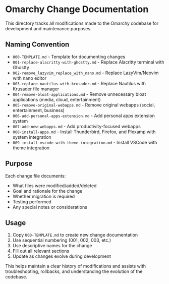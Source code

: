 # Omarchy Change Documentation

This directory tracks all modifications made to the Omarchy codebase for development and maintenance purposes.

## Naming Convention
- `000-TEMPLATE.md` - Template for documenting changes
- `001-replace-alacritty-with-ghostty.md` - Replace Alacritty terminal with Ghostty
- `002-remove_lazyvim_replace_with_nano.md` - Replace LazyVim/Neovim with nano editor
- `003-replace-nautilus-with-krusader.md` - Replace Nautilus with Krusader file manager
- `004-remove-bloat-applications.md` - Remove unnecessary bloat applications (media, cloud, entertainment)
- `005-remove-original-webapps.md` - Remove original webapps (social, entertainment, business)
- `006-add-personal-apps-extension.md` - Add personal apps extension system
- `007-add-new-webapps.md` - Add productivity-focused webapps
- `008-install-apps.md` - Install Thunderbird, Firefox, and Plexamp with system integration
- `009-install-vscode-with-theme-integration.md` - Install VSCode with theme integration

## Purpose
Each change file documents:
- What files were modified/added/deleted
- Goal and rationale for the change
- Whether migration is required
- Testing performed
- Any special notes or considerations

## Usage
1. Copy `000-TEMPLATE.md` to create new change documentation
2. Use sequential numbering (001, 002, 003, etc.)
3. Use descriptive names for the change
4. Fill out all relevant sections
5. Update as changes evolve during development

This helps maintain a clear history of modifications and assists with troubleshooting, rollbacks, and understanding the evolution of the codebase.
